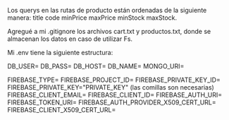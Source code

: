 Los querys en las rutas de producto están ordenadas de la siguiente manera:
title  code  minPrice  maxPrice  minStock  maxStock.

Agregué a mi .gitignore los archivos cart.txt y productos.txt, donde se almacenan los datos en caso de utilizar Fs.



Mi .env tiene la siguiente estructura:

DB_USER=
DB_PASS=
DB_HOST=
DB_NAME=
MONGO_URI=

FIREBASE_TYPE=
FIREBASE_PROJECT_ID=
FIREBASE_PRIVATE_KEY_ID=
FIREBASE_PRIVATE_KEY="PRIVATE_KEY" (las comillas son necesarias)
FIREBASE_CLIENT_EMAIL=
FIREBASE_CLIENT_ID=
FIREBASE_AUTH_URI=
FIREBASE_TOKEN_URI=
FIREBASE_AUTH_PROVIDER_X509_CERT_URL=
FIREBASE_CLIENT_X509_CERT_URL=